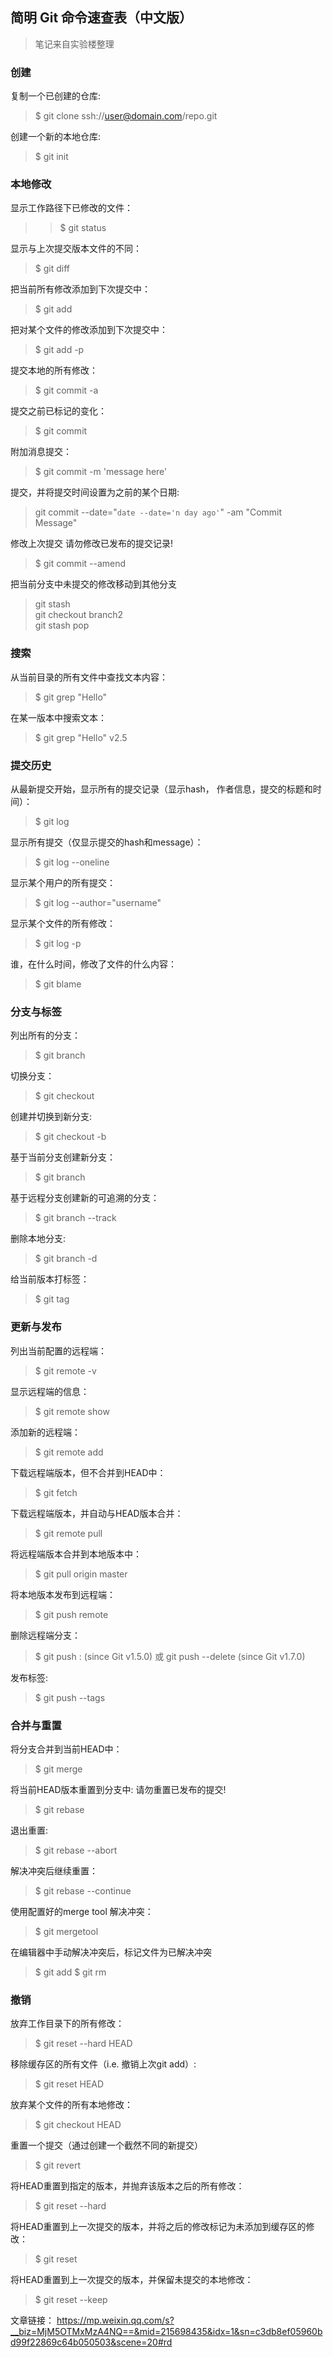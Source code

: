 ## 简明 Git 命令速查表（中文版）

>笔记来自实验楼整理

### 创建

复制一个已创建的仓库:
>$ git clone ssh://user@domain.com/repo.git

创建一个新的本地仓库:
>$ git init

### 本地修改

显示工作路径下已修改的文件：
>>$ git status

显示与上次提交版本文件的不同：
>$ git diff

把当前所有修改添加到下次提交中：
>$ git add

把对某个文件的修改添加到下次提交中：
>$ git add -p <file>

提交本地的所有修改：
>$ git commit -a

提交之前已标记的变化：
>$ git commit

附加消息提交：
>$ git commit -m 'message here'

提交，并将提交时间设置为之前的某个日期:
>git commit --date="`date --date='n day ago'`" -am "Commit Message"

修改上次提交
请勿修改已发布的提交记录!
>$ git commit --amend

把当前分支中未提交的修改移动到其他分支
>git stash  
git checkout branch2  
git stash pop  

### 搜索

从当前目录的所有文件中查找文本内容：
>$ git grep "Hello"

在某一版本中搜索文本：
>$ git grep "Hello" v2.5


### 提交历史

从最新提交开始，显示所有的提交记录（显示hash， 作者信息，提交的标题和时间）：
>$ git log

显示所有提交（仅显示提交的hash和message）：
>$ git log --oneline

显示某个用户的所有提交：
>$ git log --author="username"

显示某个文件的所有修改：
>$ git log -p <file>

谁，在什么时间，修改了文件的什么内容：
>$ git blame <file>

### 分支与标签

列出所有的分支：
>$ git branch

切换分支：
>$ git checkout <branch>

创建并切换到新分支:
>$ git checkout -b <branch>

基于当前分支创建新分支：
>$ git branch <new-branch>

基于远程分支创建新的可追溯的分支：
>$ git branch --track <new-branch> <remote-branch>

删除本地分支:
>$ git branch -d <branch>

给当前版本打标签：
>$ git tag <tag-name>

### 更新与发布

列出当前配置的远程端：
>$ git remote -v

显示远程端的信息：
>$ git remote show <remote>

添加新的远程端：
>$ git remote add <remote> <url>

下载远程端版本，但不合并到HEAD中：
>$ git fetch <remote>

下载远程端版本，并自动与HEAD版本合并：
>$ git remote pull <remote> <url>

将远程端版本合并到本地版本中：
>$ git pull origin master

将本地版本发布到远程端：
>$ git push remote <remote> <branch>

删除远程端分支：
>$ git push <remote> :<branch> (since Git v1.5.0)
或
>git push <remote> --delete <branch> (since Git v1.7.0)

发布标签:
>$ git push --tags

### 合并与重置

将分支合并到当前HEAD中：
>$ git merge <branch>

将当前HEAD版本重置到分支中:
请勿重置已发布的提交!
>$ git rebase <branch>

退出重置:
>$ git rebase --abort

解决冲突后继续重置：
>$ git rebase --continue

使用配置好的merge tool 解决冲突：
>$ git mergetool

在编辑器中手动解决冲突后，标记文件为已解决冲突
>$ git add <resolved-file>
>$ git rm <resolved-file>

### 撤销

放弃工作目录下的所有修改：
>$ git reset --hard HEAD

移除缓存区的所有文件（i.e. 撤销上次git add）:
>$ git reset HEAD

放弃某个文件的所有本地修改：
>$ git checkout HEAD <file>

重置一个提交（通过创建一个截然不同的新提交）
>$ git revert <commit>

将HEAD重置到指定的版本，并抛弃该版本之后的所有修改：
>$ git reset --hard <commit>

将HEAD重置到上一次提交的版本，并将之后的修改标记为未添加到缓存区的修改：
>$ git reset <commit>

将HEAD重置到上一次提交的版本，并保留未提交的本地修改：
>$ git reset --keep <commit>

文章链接：
https://mp.weixin.qq.com/s?__biz=MjM5OTMxMzA4NQ==&mid=215698435&idx=1&sn=c3db8ef05960bd99f22869c64b050503&scene=20#rd